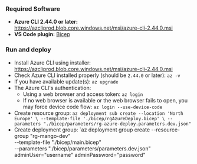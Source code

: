 ### Required Software

- **Azure CLI 2.44.0 or later:** https://azcliprod.blob.core.windows.net/msi/azure-cli-2.44.0.msi
- **VS Code plugin:** [Bicep](https://marketplace.visualstudio.com/items?itemName=ms-azuretools.vscode-bicep)

### Run and deploy

- Install Azure CLI using installer: https://azcliprod.blob.core.windows.net/msi/azure-cli-2.44.0.msi
- Check Azure CLI installed properly (should be `2.44.0` or later): `az -v`
- If you have available update(s): `az upgrade`
- The Azure CLI's authentication:
  - Using a web browser and access token: `az login`
  - If no web browser is available or the web browser fails to open, you may force device code flow: `az login --use-device-code`
- Create resource group: `az deployment sub create --location 'North Europe' \
                                                   --template-file './bicep/rgAzureDeploy.bicep' \
                                                   --parameters "./bicep/parameters/rg-azure-deploy.parameters.dev.json"`
- Create deployment group: `az deployment group create --resource-group "rg-mango-dev" \
                                                       --template-file "./bicep/main.bicep" \
                                                       --parameters "./bicep/parameters/parameters.dev.json" \
                                                       adminUser="username" adminPassword="password" 
                                                  